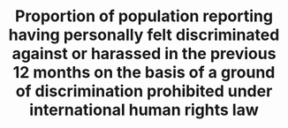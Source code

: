 ---
actual_indicator_available: null
actual_indicator_available_description: null
comments_and_limitations: null
data_non_statistical: true
date_metadata_updated: null
date_of_national_source_publication: null
disaggregation_categories: null
disaggregation_geography: null
goal_meta_link: http://unstats.un.org/sdgs/files/metadata-compilation/Metadata-Goal-10.pdf
graph: null
graph_title: Proportion of population reporting having personally felt discriminated
  against or harassed in the previous 12 months on the basis of a ground of discrimination
  prohibited under international human rights law
graph_type: null
has_metadata: true
indicator: 10.3.1
indicator_definition: International human rights law outlaws discrimination against
  population groups on the basis of specific characteristics or 'grounds'. The grounds
  of discrimination prohibited under international human rights law, as enshrined
  in the 1948 Universal Declaration of Human Rights and subsequently elaborated upon
  by international human rights mechanisms, include ethnicity, sex, age, income, geographic
  location, disability, religion, migratory or displacement status, civil status,
  sexual orientation and gender identity. While some grounds are common to all countries
  and follow standard definitions, such as sex, age or disability, the precise categories
  to be included under grounds such as ethnicity, geographic location and religion
  will vary according to national circumstances and should be determined in a participatory
  process at national level. The indicator is calculated as the percentage of persons
  reporting having personally felt discriminated against or harassed within the last
  12 months on the basis of a ground of discrimination prohibited under international
  human rights law. This will be calculated using the full survey results, with techniques
  of imputation, estimation and data weighting to ensure a representative sample and
  data reliability.
indicator_name: Proportion of population reporting having personally felt discriminated
  against or harassed in the previous 12 months on the basis of a ground of discrimination
  prohibited under international human rights law
indicator_sort_order: 10-03-01
indicator_variable: null
international_and_national_references: null
layout: indicator
method_of_computation: ''
periodicity: null
permalink: /10-3-1/
published: false
rationale_interpretation: This outcome indicator provides a measure of how well non-discriminatory
  laws and policies are applied in practice, from the perspective of the population.
  It is based on personal experience rather than perception to ensure greater validity
  of data, as perceptions of the experience of others may themselves be affected by
  stereotyping.
reporting_status: notstarted
scheduled_update_by_SDG_team: null
scheduled_update_by_national_source: null
sdg_goal: 10
source_active_1: true
source_agency_staff_email_1: null
source_agency_staff_name_1: null
source_agency_survey_dataset_1: null
source_notes_1: null
source_title_1: null
source_url_1: null
target: Ensure equal opportunity and reduce inequalities of outcome, including by
  eliminating discriminatory laws, policies and practices and promoting appropriate
  legislation, policies and action in this regard.
target_id: '10.3'
time_period: null
title: Proportion of population reporting having personally felt discriminated against
  or harassed in the previous 12 months on the basis of a ground of discrimination
  prohibited under international human rights law
un_custodial_agency: OHCHR
un_designated_tier: '3'
unit_of_measure: null
variable_description: null
variable_notes: null
---